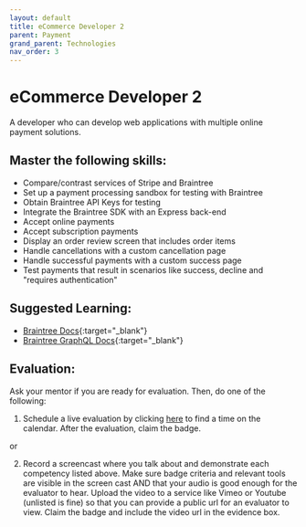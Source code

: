 ```yaml
---
layout: default
title: eCommerce Developer 2
parent: Payment
grand_parent: Technologies
nav_order: 3
---
```

# eCommerce Developer 2

A developer who can develop web applications with multiple online payment solutions.

## Master the following skills:

- Compare/contrast services of Stripe and Braintree
- Set up a payment processing sandbox for testing with Braintree
- Obtain Braintree API Keys for testing
- Integrate the Braintree SDK with an Express back-end
- Accept online payments
- Accept subscription payments
- Display an order review screen that includes order items
- Handle cancellations with a custom cancellation page
- Handle successful payments with a custom success page
- Test payments that result in scenarios like success, decline and "requires authentication"

## Suggested Learning:

- [Braintree Docs](https://developers.braintreepayments.com){:target="\_blank"}
- [Braintree GraphQL Docs](https://graphql.braintreepayments.com){:target="\_blank"}

## Evaluation:

Ask your mentor if you are ready for evaluation. Then, do one of the following:

1. Schedule a live evaluation by clicking [here](https://api.logro.io/widget/appointment/codex-evals/full-stack) to find a time on the calendar. After the evaluation, claim the badge.

or

2. Record a screencast where you talk about and demonstrate each competency listed above. Make sure badge criteria and relevant tools are visible in the screen cast AND that your audio is good enough for the evaluator to hear. Upload the video to a service like Vimeo or Youtube (unlisted is fine) so that you can provide a public url for an evaluator to view. Claim the badge and include the video url in the evidence box.
